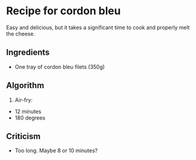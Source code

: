 Recipe for cordon bleu
======================
Easy and delicious, but it takes a significant time to cook and properly melt the cheese.

Ingredients
-----------
- One tray of cordon bleu filets (350g)

Algorithm
---------
1. Air-fry:
- 12 minutes
- 180 degrees

Criticism
---------
- Too long. Maybe 8 or 10 minutes?
